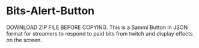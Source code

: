 # Bits-Alert-Button
DOWNLOAD ZIP FILE BEFORE COPYING. This is a Sammi Button in JSON format for streamers to respond to paid bits from twitch and display effects on the screen.
